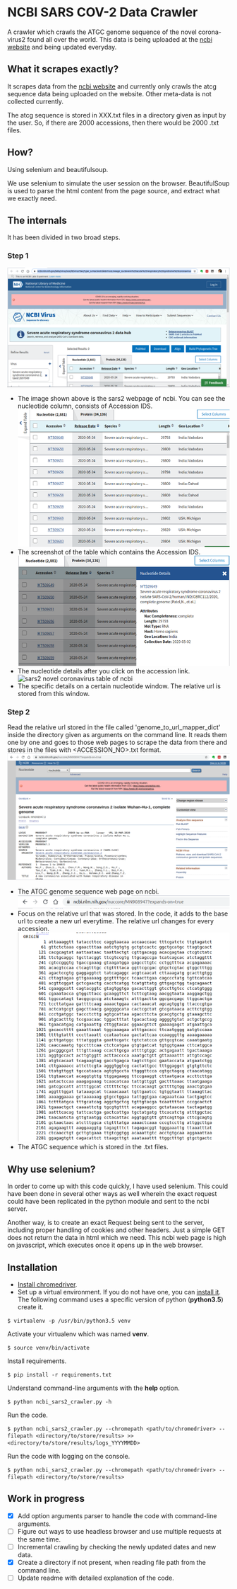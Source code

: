 # NCBI SARS COV-2 Data Crawler
A crawler which crawls the ATGC genome sequence of the novel corona-virus2
found all over the world. This data is being uploaded at the [ncbi
website](https://www.ncbi.nlm.nih.gov/labs/virus/vssi/#/virus?SeqType_s=Nucleotide&VirusLineage_ss=Severe%20acute%20respiratory%20syndrome%20coronavirus%202,%20taxid:2697049&Completeness_s=complete) and being updated everyday.

## What it scrapes exactly?
It scrapes data from the [ncbi website](https://www.ncbi.nlm.nih.gov/labs/virus/vssi/#/virus?SeqType_s=Nucleotide&VirusLineage_ss=Severe%20acute%20respiratory%20syndrome%20coronavirus%202,%20taxid:2697049&Completeness_s=complete) and currently only crawls the atcg
sequence data being uploaded on the website. Other meta-data is not collected
currently.

The atcg sequence is stored in XXX.txt files in a directory given as
input by the user. So, if there are 2000 accessions, then there would be
2000 .txt files.

## How?
Using selenium and beautifulsoup.

We use selenium to simulate the user session on the browser.
BeautifulSoup is used to parse the html content from the page source, and
extract what we exactly need.

## The internals
It has been divided in two broad steps.
### Step 1
![sars2 novel coronavirus webpage of ncbi](screenshots/homepage_screenshot.png)
- The image shown above is the sars2 webpage of ncbi. You can see the nucleotide column, consists of Accession IDS.
![sars2 novel coronavirus table of ncbi](screenshots/homepage_table_screenshot.png)
- The screenshot of the table which contains the Accession IDS.
![sars2 novel coronavirus table of ncbi](screenshots/homepage_accessionclick_details.png)
- The nucleotide details after you click on the accession link.
![sars2 novel coronavirus table of ncbi](screenshots/nucleotide_details.png)
- The specific details on a certain nucleotide window. The relative url is stored from this window.

### Step 2
Read the relative url stored in the file called 'genome_to_url_mapper_dict' inside the directory given as arguments
on the command line. It reads them one by one and goes to those web pages to scrape the data from there and stores
in the files with <ACCESSION_NO>.txt format.
![sars2 novel coronavirus table of ncbi](screenshots/atcg_url_page_screenshot.png)
- The ATGC genome sequence web page on ncbi.
![sars2 novel coronavirus table of ncbi](screenshots/atcg_sequence_url_only_screenshot.png)
- Focus on the relative url that was stored. In the code, it adds to the base url to create a new url everytime.
The relative url changes for every accession.
![sars2 novel coronavirus table of ncbi](screenshots/atcg_sequence_screenshot.png)
- The ATGC sequence which is stored in the .txt files.

## Why use selenium?

In order to come up with this code quickly, I have used selenium. This could
have been done in several other ways as well wherein the exact request
could have been replicated in the python module and sent to the ncbi server.

Another way, is to create an exact Request being sent to the server, including
proper handling of cookies and other headers. Just a simple GET does not
return the data in html which we need. This ncbi web page is high on
javascript, which executes once it opens up in the web browser.

## Installation
- [Install chromedriver](https://chromedriver.storage.googleapis.com/index.html?path=84.0.4147.30/).
- Set up a virtual environment. If you do not have one, you can [install it](https://docs.python.org/3/library/venv.html).
The following command uses a specific version of python (**python3.5**) create it.
```
$ virtualenv -p /usr/bin/python3.5 venv
```
Activate your virtualenv which was named **venv**.
```
$ source venv/bin/activate
```
Install requirements.
```
$ pip install -r requirements.txt
```
Understand command-line arguments with the **help** option.
```
$ python ncbi_sars2_crawler.py -h
```
Run the code.
```
$ python ncbi_sars2_crawler.py --chromepath <path/to/chromedriver> --filepath <directory/to/store/results> >> <directory/to/store/results/logs_YYYYMMDD>
```
Run the code with logging on the console.
```
$ python ncbi_sars2_crawler.py --chromepath <path/to/chromedriver> --filepath <directory/to/store/results>
```

## Work in progress
- [x] Add option arguments parser to handle the code with command-line
arguments.
- [ ] Figure out ways to use headless browser and use multiple requests
at the same time.
- [ ] Incremental crawling by checking the newly updated dates and new data.
- [x] Create a directory if not present, when reading file path from the command line.
- [ ] Update readme with detailed explanation of the code.
